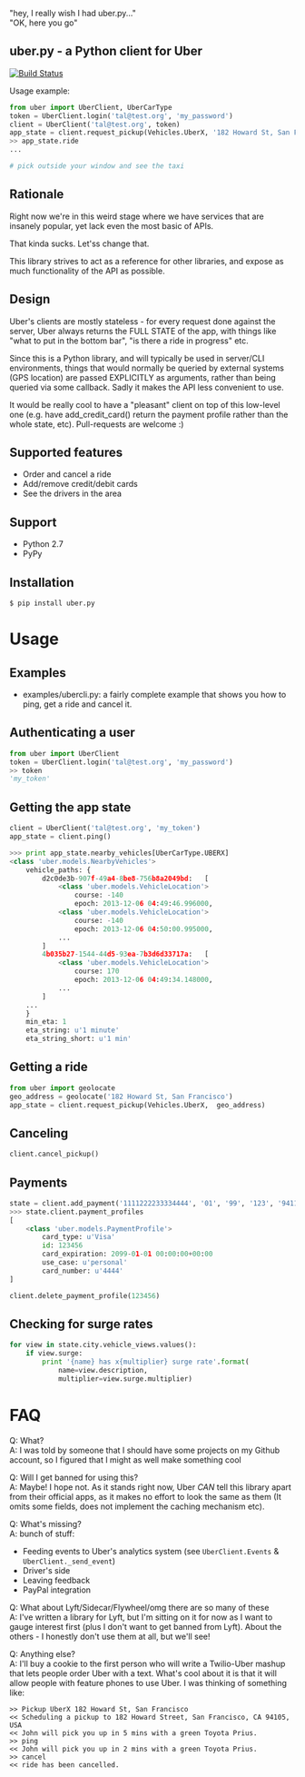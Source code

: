 "hey, I really wish I had uber.py..."  
"OK, here you go"

uber.py - a Python client for Uber
----------------------------------

[![Build Status](https://secure.travis-ci.org/tals/uber.py.png?branch=master)](http://travis-ci.org/tals/uber.py)


Usage example:
```python
from uber import UberClient, UberCarType
token = UberClient.login('tal@test.org', 'my_password')
client = UberClient('tal@test.org', token)
app_state = client.request_pickup(Vehicles.UberX, '182 Howard St, San Francisco')
>> app_state.ride
...

# pick outside your window and see the taxi
```

Rationale
---------
Right now we're in this weird stage where we have services that are insanely popular, yet lack even the most
basic of APIs.

That kinda sucks. Let'ss change that.

This library strives to act as a reference for other libraries, and expose as much functionality of the API as possible.

Design
------
Uber's clients are mostly stateless - for every request done against the server, Uber always returns the FULL STATE of the
app, with things like "what to put in the bottom bar", "is there a ride in progress" etc.

Since this is a Python library, and will typically be used in server/CLI environments, things that would normally be
queried by external systems (GPS location) are passed EXPLICITLY as arguments, rather than being queried via some callback.
Sadly it makes the API less convenient to use.

It would be really cool to have a "pleasant" client on top of this low-level one (e.g. have add_credit_card() return the payment
profile rather than the whole state, etc). Pull-requests are welcome :)

Supported features
----------------------------
- Order and cancel a ride
- Add/remove credit/debit cards
- See the drivers in the area


Support
-------
- Python 2.7
- PyPy

Installation
-------------
```
$ pip install uber.py
```

Usage
=====

Examples
--------
- examples/ubercli.py: a fairly complete example that shows you how to ping, get a ride and cancel it.


Authenticating a user
--------------------------
```python
from uber import UberClient
token = UberClient.login('tal@test.org', 'my_password')
>> token
'my_token'
```

Getting the app state
---------------------
```python
client = UberClient('tal@test.org', 'my_token')
app_state = client.ping()

>>> print app_state.nearby_vehicles[UberCarType.UBERX]
<class 'uber.models.NearbyVehicles'>
    vehicle_paths: {
        d2c0de3b-907f-49a4-8be8-756b8a2049bd:	[
            <class 'uber.models.VehicleLocation'>
                course: -140
                epoch: 2013-12-06 04:49:46.996000,
            <class 'uber.models.VehicleLocation'>
                course: -140
                epoch: 2013-12-06 04:50:00.995000,
            ...
        ]
        4b035b27-1544-44d5-93ea-7b3d6d33717a:	[
            <class 'uber.models.VehicleLocation'>
                course: 170
                epoch: 2013-12-06 04:49:34.148000,
            ...
        ]
    ...
    }
    min_eta: 1
    eta_string: u'1 minute'
    eta_string_short: u'1 min'

```

Getting a ride
--------------
```python
from uber import geolocate
geo_address = geolocate('182 Howard St, San Francisco')
app_state = client.request_pickup(Vehicles.UberX,  geo_address)
```

Canceling
---------
```python
client.cancel_pickup()
```

Payments
--------
```python
state = client.add_payment('1111222233334444', '01', '99', '123', '94111', 'US')
>>> state.client.payment_profiles
[
    <class 'uber.models.PaymentProfile'>
        card_type: u'Visa'
        id: 123456
        card_expiration: 2099-01-01 00:00:00+00:00
        use_case: u'personal'
        card_number: u'4444'
]

client.delete_payment_profile(123456)
```

Checking for surge rates
------------------------
```python
for view in state.city.vehicle_views.values():
    if view.surge:
        print '{name} has x{multiplier} surge rate'.format(
            name=view.description,
            multiplier=view.surge.multiplier)
```

FAQ
===
Q: What?  
A: I was told by someone that I should have some projects on my Github account, so I figured that I might as well make
something cool

Q: Will I get banned for using this?  
A: Maybe! I hope not. As it stands right now, Uber *CAN* tell this library apart from their official apps, as it makes
no effort to look the same as them (It omits some fields, does not implement the caching mechanism etc).

Q: What's missing?  
A: bunch of stuff:
- Feeding events to Uber's analytics system (see ```UberClient.Events``` & ```UberClient._send_event```)
- Driver's side
- Leaving feedback
- PayPal integration

Q: What about Lyft/Sidecar/Flywheel/omg there are so many of these  
A: I've written a library for Lyft, but I'm sitting on it for now as I want to gauge interest first (plus I don't want
to get banned from Lyft).
About the others - I honestly don't use them at all, but we'll see!

Q: Anything else?  
A: I'll buy a cookie to the first person who will write a Twilio-Uber mashup that lets people order Uber with a text.
What's cool about it is that it will allow people with feature phones to use Uber.
I was thinking of something like:
```
>> Pickup UberX 182 Howard St, San Francisco
<< Scheduling a pickup to 182 Howard Street, San Francisco, CA 94105, USA
<< John will pick you up in 5 mins with a green Toyota Prius.
>> ping
<< John will pick you up in 2 mins with a green Toyota Prius.
>> cancel
<< ride has been cancelled.
```
